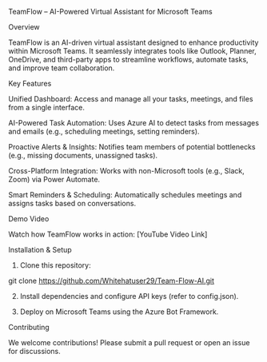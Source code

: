 TeamFlow – AI-Powered Virtual Assistant for Microsoft Teams

Overview

TeamFlow is an AI-driven virtual assistant designed to enhance productivity within Microsoft Teams. It seamlessly integrates tools like Outlook, Planner, OneDrive, and third-party apps to streamline workflows, automate tasks, and improve team collaboration.

Key Features

Unified Dashboard: Access and manage all your tasks, meetings, and files from a single interface.

AI-Powered Task Automation: Uses Azure AI to detect tasks from messages and emails (e.g., scheduling meetings, setting reminders).

Proactive Alerts & Insights: Notifies team members of potential bottlenecks (e.g., missing documents, unassigned tasks).

Cross-Platform Integration: Works with non-Microsoft tools (e.g., Slack, Zoom) via Power Automate.

Smart Reminders & Scheduling: Automatically schedules meetings and assigns tasks based on conversations.


Demo Video

Watch how TeamFlow works in action: [YouTube Video Link]

Installation & Setup

1. Clone this repository:

git clone https://github.com/Whitehatuser29/Team-Flow-AI.git


2. Install dependencies and configure API keys (refer to config.json).


3. Deploy on Microsoft Teams using the Azure Bot Framework.



Contributing

We welcome contributions! Please submit a pull request or open an issue for discussions.
